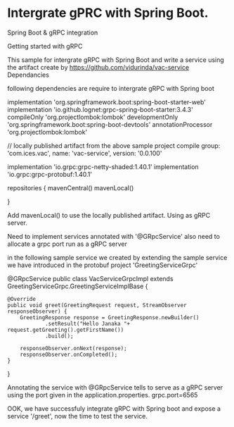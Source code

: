 # Intergrate gPRC with Spring Boot.

Spring Boot & gRPC integration

Getting started with gRPC

This sample for intergrate gRPC with Spring Boot and write a service using the artifact create by https://github.com/vidurinda/vac-service
Dependancies

following dependencies are require to intergrate gRPC with Spring boot

 implementation 'org.springframework.boot:spring-boot-starter-web'
 implementation 'io.github.lognet:grpc-spring-boot-starter:3.4.3'
 compileOnly 'org.projectlombok:lombok'
 developmentOnly 'org.springframework.boot:spring-boot-devtools'
 annotationProcessor 'org.projectlombok:lombok'
 
 // locally published artifact from the above sample project
 compile group: 'com.ices.vac', name: 'vac-service', version: '0.0.100'
 
 implementation 'io.grpc:grpc-netty-shaded:1.40.1'
 implementation 'io.grpc:grpc-protobuf:1.40.1'

repositories {
	mavenCentral()
	mavenLocal()

}

Add mavenLocal() to use the locally published artifact.
Using as gRPC server.

Need to implement services annotated with '@GRpcService' also need to allocate a grpc port run as a gRPC server

in the following sample service we created by extending the sample service we have introduced in the protobuf project 'GreetingServiceGrpc'

@GRpcService
public class VacServiceGrpcImpl extends GreetingServiceGrpc.GreetingServiceImplBase {

    @Override
    public void greet(GreetingRequest request, StreamObserver responseObserver) {
        GreetingResponse response = GreetingResponse.newBuilder()
                .setResult("Hello Janaka "+ request.getGreeting().getFirstName())
                .build();

        responseObserver.onNext(response);
        responseObserver.onCompleted();
    }
}

Annotating the service with @GRpcService tells to serve as a gRPC server using the port given in the application.properties. grpc.port=6565

OOK, we have successfuly integrate gRPC with Spring boot and expose a service '/greet', now the time to test the service.


